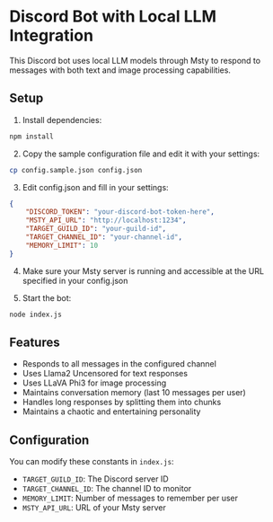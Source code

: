 # Discord Bot with Local LLM Integration

This Discord bot uses local LLM models through Msty to respond to messages with both text and image processing capabilities.

## Setup

1. Install dependencies:
```bash
npm install
```

2. Copy the sample configuration file and edit it with your settings:
```bash
cp config.sample.json config.json
```

3. Edit config.json and fill in your settings:
```json
{
    "DISCORD_TOKEN": "your-discord-bot-token-here",
    "MSTY_API_URL": "http://localhost:1234",
    "TARGET_GUILD_ID": "your-guild-id",
    "TARGET_CHANNEL_ID": "your-channel-id",
    "MEMORY_LIMIT": 10
}
```

4. Make sure your Msty server is running and accessible at the URL specified in your config.json

5. Start the bot:
```bash
node index.js
```

## Features

- Responds to all messages in the configured channel
- Uses Llama2 Uncensored for text responses
- Uses LLaVA Phi3 for image processing
- Maintains conversation memory (last 10 messages per user)
- Handles long responses by splitting them into chunks
- Maintains a chaotic and entertaining personality

## Configuration

You can modify these constants in `index.js`:
- `TARGET_GUILD_ID`: The Discord server ID
- `TARGET_CHANNEL_ID`: The channel ID to monitor
- `MEMORY_LIMIT`: Number of messages to remember per user
- `MSTY_API_URL`: URL of your Msty server